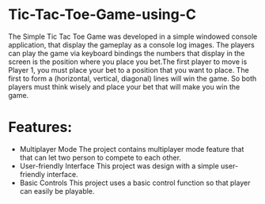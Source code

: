 # Tic-Tac-Toe-Game-using-C
The Simple Tic Tac Toe Game was developed in a simple windowed console application, that display the gameplay as a console log images. The players can play the game via keyboard bindings the numbers that display in the screen is the position where you place you bet.The first player to move is Player 1, you must place your bet to a position that you want to place. The first to form a (horizontal, vertical, diagonal) lines will win the game. So both players must think wisely and place your bet that will make you win the game.

# Features:
- Multiplayer Mode
The project contains multiplayer mode feature that that can let two person to compete to each other.
- User-friendly Interface
This project was design with a simple user-friendly interface.
- Basic Controls
This project uses a basic control function so that player can easily be playable.


